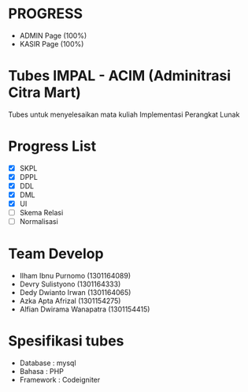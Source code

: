# PROGRESS
- ADMIN Page (100%)
- KASIR Page (100%)

# Tubes IMPAL - ACIM (Adminitrasi Citra Mart)
Tubes untuk menyelesaikan mata kuliah Implementasi Perangkat Lunak

# Progress List
- [x] SKPL
- [x] DPPL
- [x] DDL
- [x] DML
- [x] UI
- [ ] Skema Relasi
- [ ] Normalisasi

# Team Develop
- Ilham Ibnu Purnomo (1301164089)
- Devry Sulistyono (1301164333)
- Dedy Dwianto Irwan (1301164065)
- Azka Apta Afrizal (1301154275)
- Alfian Dwirama Wanapatra (1301154415)

# Spesifikasi tubes
- Database  : mysql
- Bahasa    : PHP
- Framework : Codeigniter
